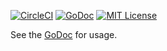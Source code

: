 [![CircleCI](https://circleci.com/gh/peter-edge/go-encrypt/tree/master.png)](https://circleci.com/gh/peter-edge/go-encrypt/tree/master)
[![GoDoc](http://img.shields.io/badge/api-godoc-blue.svg)](https://godoc.org/go.pedge.io/encrypt)
[![MIT License](http://img.shields.io/badge/license-mit-blue.svg)](https://github.com/peter-edge/go-encrypt/blob/master/LICENSE)

See the [GoDoc](https://godoc.org/go.pedge.io/encrypt) for usage.

